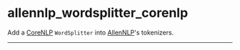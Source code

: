 # allennlp_wordsplitter_corenlp

Add a [CoreNLP] `WordSplitter` into [AllenNLP]'s tokenizers.

------
[AllenNLP]: https://allennlp.org/
[CoreNLP]: https://stanfordnlp.github.io/CoreNLP/
